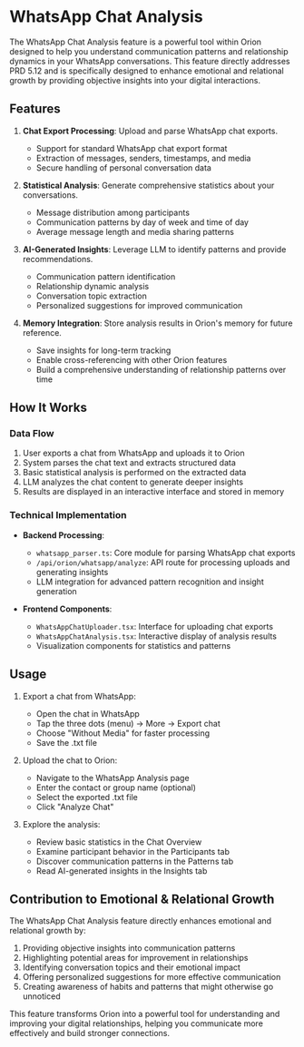 # WhatsApp Chat Analysis

The WhatsApp Chat Analysis feature is a powerful tool within Orion designed to help you understand communication patterns and relationship dynamics in your WhatsApp conversations. This feature directly addresses PRD 5.12 and is specifically designed to enhance emotional and relational growth by providing objective insights into your digital interactions.

## Features

1. **Chat Export Processing**: Upload and parse WhatsApp chat exports.
   - Support for standard WhatsApp chat export format
   - Extraction of messages, senders, timestamps, and media
   - Secure handling of personal conversation data

2. **Statistical Analysis**: Generate comprehensive statistics about your conversations.
   - Message distribution among participants
   - Communication patterns by day of week and time of day
   - Average message length and media sharing patterns

3. **AI-Generated Insights**: Leverage LLM to identify patterns and provide recommendations.
   - Communication pattern identification
   - Relationship dynamic analysis
   - Conversation topic extraction
   - Personalized suggestions for improved communication

4. **Memory Integration**: Store analysis results in Orion's memory for future reference.
   - Save insights for long-term tracking
   - Enable cross-referencing with other Orion features
   - Build a comprehensive understanding of relationship patterns over time

## How It Works

### Data Flow

1. User exports a chat from WhatsApp and uploads it to Orion
2. System parses the chat text and extracts structured data
3. Basic statistical analysis is performed on the extracted data
4. LLM analyzes the chat content to generate deeper insights
5. Results are displayed in an interactive interface and stored in memory

### Technical Implementation

- **Backend Processing**:
  - `whatsapp_parser.ts`: Core module for parsing WhatsApp chat exports
  - `/api/orion/whatsapp/analyze`: API route for processing uploads and generating insights
  - LLM integration for advanced pattern recognition and insight generation

- **Frontend Components**:
  - `WhatsAppChatUploader.tsx`: Interface for uploading chat exports
  - `WhatsAppChatAnalysis.tsx`: Interactive display of analysis results
  - Visualization components for statistics and patterns

## Usage

1. Export a chat from WhatsApp:
   - Open the chat in WhatsApp
   - Tap the three dots (menu) → More → Export chat
   - Choose "Without Media" for faster processing
   - Save the .txt file

2. Upload the chat to Orion:
   - Navigate to the WhatsApp Analysis page
   - Enter the contact or group name (optional)
   - Select the exported .txt file
   - Click "Analyze Chat"

3. Explore the analysis:
   - Review basic statistics in the Chat Overview
   - Examine participant behavior in the Participants tab
   - Discover communication patterns in the Patterns tab
   - Read AI-generated insights in the Insights tab

## Contribution to Emotional & Relational Growth

The WhatsApp Chat Analysis feature directly enhances emotional and relational growth by:

1. Providing objective insights into communication patterns
2. Highlighting potential areas for improvement in relationships
3. Identifying conversation topics and their emotional impact
4. Offering personalized suggestions for more effective communication
5. Creating awareness of habits and patterns that might otherwise go unnoticed

This feature transforms Orion into a powerful tool for understanding and improving your digital relationships, helping you communicate more effectively and build stronger connections.
